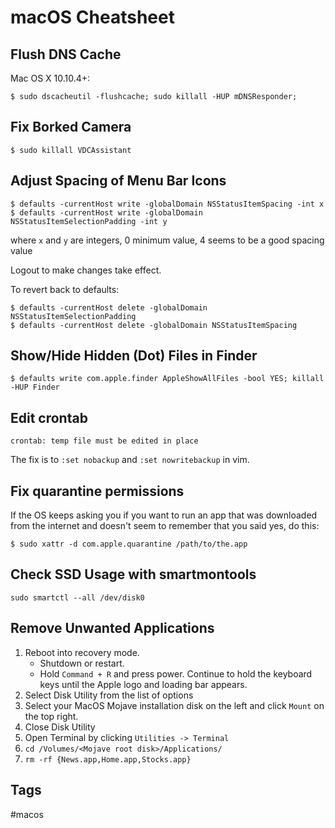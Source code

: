 # macOS Cheatsheet

## Flush DNS Cache

Mac OS X 10.10.4+:

```
$ sudo dscacheutil -flushcache; sudo killall -HUP mDNSResponder;
```

## Fix Borked Camera

```
$ sudo killall VDCAssistant
```

## Adjust Spacing of Menu Bar Icons
```
$ defaults -currentHost write -globalDomain NSStatusItemSpacing -int x
$ defaults -currentHost write -globalDomain NSStatusItemSelectionPadding -int y
```
where `x` and `y` are integers, 0 minimum value, 4 seems to be a good spacing value

Logout to make changes take effect.

To revert back to defaults:
```
$ defaults -currentHost delete -globalDomain NSStatusItemSelectionPadding
$ defaults -currentHost delete -globalDomain NSStatusItemSpacing
```

## Show/Hide Hidden (Dot) Files in Finder

```
$ defaults write com.apple.finder AppleShowAllFiles -bool YES; killall -HUP Finder
```

## Edit crontab

```
crontab: temp file must be edited in place
```

The fix is to `:set nobackup` and `:set nowritebackup` in vim.

## Fix quarantine permissions

If the OS keeps asking you if you want to run an app that was downloaded from the internet and doesn't seem to remember that you said yes, do this:

```
$ sudo xattr -d com.apple.quarantine /path/to/the.app
```

## Check SSD Usage with smartmontools
```
sudo smartctl --all /dev/disk0
```
## Remove Unwanted Applications
1. Reboot into recovery mode.
    - Shutdown or restart.
    - Hold `Command + R` and press power. Continue to hold the keyboard keys until the Apple logo and loading bar appears.
2. Select Disk Utility from the list of options
3. Select your MacOS Mojave installation disk on the left and click `Mount` on the top right.
4. Close Disk Utility
5. Open Terminal by clicking `Utilities -> Terminal`
6. `cd /Volumes/<Mojave root disk>/Applications/`
7. `rm -rf {News.app,Home.app,Stocks.app}`

## Tags
#macos
